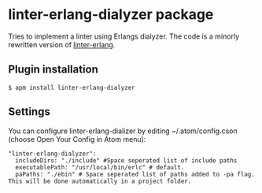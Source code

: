 # linter-erlang-dialyzer package

Tries to implement a linter using Erlangs dialyzer. The code is a minorly rewritten version of [linter-erlang](https://github.com/RaoH/linter-erlang).

## Plugin installation
```
$ apm install linter-erlang-dialyzer
```

## Settings
You can configure linter-erlang-dializer by editing ~/.atom/config.cson (choose Open Your Config in Atom menu):

```
"linter-erlang-dialyzer":
  includeDirs: "./include" #Space seperated list of include paths
  executablePath: "/usr/local/bin/erlc" # default.
  paPaths: "./ebin" # Space seperated list of paths added to -pa flag. This will be done automatically in a project folder.
```
